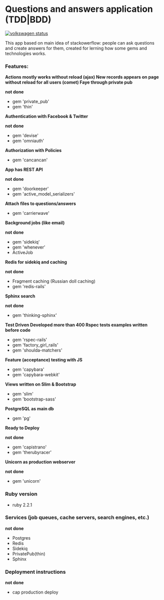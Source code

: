 # Questions and answers application (TDD|BDD)
[![volkswagen status](https://auchenberg.github.io/volkswagen/volkswargen_ci.svg?v=1)](https://github.com/auchenberg/volkswagen)

This app based on main idea of stackowerflow: people can ask questions and create answers for them, created for lerning how some gems and technologies works.

### Features:

**Actions mostly works without reload (ajax) New records appears on page without reload for all users (comet) Faye through private pub**

**not done**

  - gem 'private_pub'
  - gem 'thin'

**Authentication with Facebook & Twitter**

**not done**

  - gem 'devise'
  - gem 'omniauth'

**Authorization with Policies**

  - gem 'cancancan'

**App has REST API**

**not done**

  - gem 'doorkeeper'
  - gem 'active_model_serializers'

**Attach files to questions/answers**

  - gem 'carrierwave'

**Background jobs (like email)**

**not done**

  - gem 'sidekiq'
  - gem 'whenever'
  - ActiveJob

**Redis for sidekiq and caching**

**not done**

  - Fragment caching (Russian doll caching)
  - gem 'redis-rails'

**Sphinx search**

**not done**

  - gem 'thinking-sphinx'

**Test Driven Developed more than 400 Rspec tests examples written before code**

  - gem 'rspec-rails'
  - gem 'factory_girl_rails'
  - gem 'shoulda-matchers'

**Feature (acceptance) testing with JS**

  - gem 'capybara'
  - gem 'capybara-webkit'

**Views written on Slim & Bootstrap**

  - gem 'slim'
  - gem 'bootstrap-sass'

**PostgreSQL as main db**

  - gem 'pg'

**Ready to Deploy**

**not done**

  - gem 'capistrano'
  - gem 'therubyracer'

**Unicorn as production webserver**

**not done**

  - gem 'unicorn'

### Ruby version

  - ruby 2.2.1


### Services (job queues, cache servers, search engines, etc.)

**not done**

  - Postgres
  - Redis
  - Sidekiq
  - PrivatePub(thin)
  - Sphinx

### Deployment instructions

**not done**

  - cap production deploy
